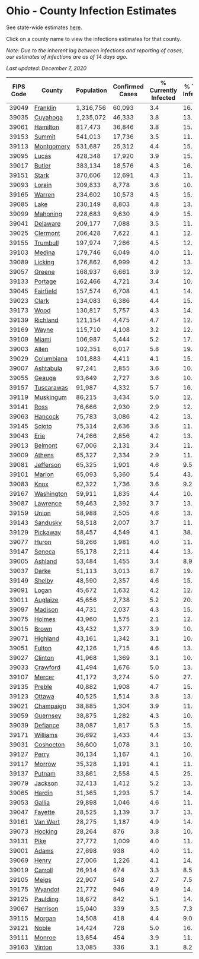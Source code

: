 # Ohio - County Infection Estimates

See state-wide estimates [here](/infections/us-oh).

Click on a county name to view the infections estimates for that county.

*Note: Due to the inherent lag between infections and reporting of cases, our estimates of infections are as of 14 days ago.*

*Last updated: December 7, 2020*

|   FIPS Code |                   County |   Population |   Confirmed Cases |   % Currently Infected |   % Total Infected |
|-------------|--------------------------|--------------|-------------------|------------------------|--------------------|
|       39049 |     [Franklin](franklin) |    1,316,756 |            60,093 |                    3.4 |               16.1 |
|       39035 |     [Cuyahoga](cuyahoga) |    1,235,072 |            46,333 |                    3.8 |               13.5 |
|       39061 |     [Hamilton](hamilton) |      817,473 |            36,846 |                    3.8 |               15.7 |
|       39153 |         [Summit](summit) |      541,013 |            17,736 |                    3.5 |               11.3 |
|       39113 | [Montgomery](montgomery) |      531,687 |            25,312 |                    4.4 |               15.8 |
|       39095 |           [Lucas](lucas) |      428,348 |            17,920 |                    3.9 |               15.3 |
|       39017 |         [Butler](butler) |      383,134 |            18,576 |                    4.3 |               16.2 |
|       39151 |           [Stark](stark) |      370,606 |            12,691 |                    4.3 |               11.4 |
|       39093 |         [Lorain](lorain) |      309,833 |             8,778 |                    3.6 |               10.1 |
|       39165 |         [Warren](warren) |      234,602 |            10,573 |                    4.5 |               15.0 |
|       39085 |             [Lake](lake) |      230,149 |             8,803 |                    4.8 |               13.3 |
|       39099 |     [Mahoning](mahoning) |      228,683 |             9,630 |                    4.9 |               15.7 |
|       39041 |     [Delaware](delaware) |      209,177 |             7,088 |                    3.5 |               11.5 |
|       39025 |     [Clermont](clermont) |      206,428 |             7,622 |                    4.1 |               12.3 |
|       39155 |     [Trumbull](trumbull) |      197,974 |             7,266 |                    4.5 |               12.9 |
|       39103 |         [Medina](medina) |      179,746 |             6,049 |                    4.0 |               11.6 |
|       39089 |       [Licking](licking) |      176,862 |             6,999 |                    4.2 |               13.3 |
|       39057 |         [Greene](greene) |      168,937 |             6,661 |                    3.9 |               12.9 |
|       39133 |       [Portage](portage) |      162,466 |             4,721 |                    3.4 |               10.0 |
|       39045 |   [Fairfield](fairfield) |      157,574 |             6,708 |                    4.1 |               14.5 |
|       39023 |           [Clark](clark) |      134,083 |             6,386 |                    4.4 |               15.9 |
|       39173 |             [Wood](wood) |      130,817 |             5,757 |                    4.3 |               14.9 |
|       39139 |     [Richland](richland) |      121,154 |             4,475 |                    4.7 |               12.2 |
|       39169 |           [Wayne](wayne) |      115,710 |             4,108 |                    3.2 |               12.0 |
|       39109 |           [Miami](miami) |      106,987 |             5,444 |                    5.2 |               17.5 |
|       39003 |           [Allen](allen) |      102,351 |             6,017 |                    5.8 |               19.8 |
|       39029 | [Columbiana](columbiana) |      101,883 |             4,411 |                    4.1 |               15.9 |
|       39007 |   [Ashtabula](ashtabula) |       97,241 |             2,855 |                    3.6 |               10.7 |
|       39055 |         [Geauga](geauga) |       93,649 |             2,727 |                    3.6 |               10.5 |
|       39157 | [Tuscarawas](tuscarawas) |       91,987 |             4,332 |                    5.7 |               16.3 |
|       39119 |   [Muskingum](muskingum) |       86,215 |             3,434 |                    5.0 |               12.7 |
|       39141 |             [Ross](ross) |       76,666 |             2,930 |                    2.9 |               12.5 |
|       39063 |       [Hancock](hancock) |       75,783 |             3,086 |                    4.2 |               13.3 |
|       39145 |         [Scioto](scioto) |       75,314 |             2,636 |                    3.6 |               11.1 |
|       39043 |             [Erie](erie) |       74,266 |             2,856 |                    4.2 |               13.1 |
|       39013 |       [Belmont](belmont) |       67,006 |             2,131 |                    3.4 |               11.8 |
|       39009 |         [Athens](athens) |       65,327 |             2,334 |                    2.9 |               11.5 |
|       39081 |   [Jefferson](jefferson) |       65,325 |             1,901 |                    4.6 |                9.5 |
|       39101 |         [Marion](marion) |       65,093 |             5,360 |                    5.4 |               43.4 |
|       39083 |             [Knox](knox) |       62,322 |             1,736 |                    3.6 |                9.2 |
|       39167 | [Washington](washington) |       59,911 |             1,835 |                    4.4 |               10.3 |
|       39087 |     [Lawrence](lawrence) |       59,463 |             2,392 |                    3.7 |               13.1 |
|       39159 |           [Union](union) |       58,988 |             2,505 |                    4.6 |               13.9 |
|       39143 |     [Sandusky](sandusky) |       58,518 |             2,007 |                    3.7 |               11.7 |
|       39129 |     [Pickaway](pickaway) |       58,457 |             4,549 |                    4.1 |               38.8 |
|       39077 |           [Huron](huron) |       58,266 |             1,981 |                    4.0 |               11.5 |
|       39147 |         [Seneca](seneca) |       55,178 |             2,211 |                    4.4 |               13.4 |
|       39005 |       [Ashland](ashland) |       53,484 |             1,455 |                    3.4 |                8.9 |
|       39037 |           [Darke](darke) |       51,113 |             3,013 |                    6.7 |               19.6 |
|       39149 |         [Shelby](shelby) |       48,590 |             2,357 |                    4.6 |               15.8 |
|       39091 |           [Logan](logan) |       45,672 |             1,632 |                    4.2 |               12.0 |
|       39011 |     [Auglaize](auglaize) |       45,656 |             2,738 |                    5.2 |               20.1 |
|       39097 |       [Madison](madison) |       44,731 |             2,037 |                    4.3 |               15.4 |
|       39075 |         [Holmes](holmes) |       43,960 |             1,575 |                    2.1 |               12.1 |
|       39015 |           [Brown](brown) |       43,432 |             1,377 |                    3.9 |               10.3 |
|       39071 |     [Highland](highland) |       43,161 |             1,342 |                    3.1 |               10.0 |
|       39051 |         [Fulton](fulton) |       42,126 |             1,715 |                    4.6 |               13.3 |
|       39027 |       [Clinton](clinton) |       41,968 |             1,369 |                    3.1 |               10.7 |
|       39033 |     [Crawford](crawford) |       41,494 |             1,676 |                    5.0 |               13.8 |
|       39107 |         [Mercer](mercer) |       41,172 |             3,274 |                    5.0 |               27.1 |
|       39135 |         [Preble](preble) |       40,882 |             1,908 |                    4.7 |               15.5 |
|       39123 |         [Ottawa](ottawa) |       40,525 |             1,514 |                    3.8 |               13.0 |
|       39021 |   [Champaign](champaign) |       38,885 |             1,304 |                    3.9 |               11.0 |
|       39059 |     [Guernsey](guernsey) |       38,875 |             1,282 |                    4.3 |               10.6 |
|       39039 |     [Defiance](defiance) |       38,087 |             1,817 |                    5.3 |               15.7 |
|       39171 |     [Williams](williams) |       36,692 |             1,433 |                    4.4 |               13.0 |
|       39031 |   [Coshocton](coshocton) |       36,600 |             1,078 |                    3.1 |               10.1 |
|       39127 |           [Perry](perry) |       36,134 |             1,167 |                    4.1 |               10.3 |
|       39117 |         [Morrow](morrow) |       35,328 |             1,191 |                    4.1 |               11.9 |
|       39137 |         [Putnam](putnam) |       33,861 |             2,558 |                    4.5 |               25.2 |
|       39079 |       [Jackson](jackson) |       32,413 |             1,412 |                    5.2 |               13.4 |
|       39065 |         [Hardin](hardin) |       31,365 |             1,293 |                    5.7 |               14.1 |
|       39053 |         [Gallia](gallia) |       29,898 |             1,046 |                    4.6 |               11.2 |
|       39047 |       [Fayette](fayette) |       28,525 |             1,139 |                    3.7 |               13.3 |
|       39161 |     [Van Wert](van-wert) |       28,275 |             1,187 |                    4.9 |               14.0 |
|       39073 |       [Hocking](hocking) |       28,264 |               876 |                    3.8 |               10.4 |
|       39131 |             [Pike](pike) |       27,772 |             1,009 |                    4.0 |               11.6 |
|       39001 |           [Adams](adams) |       27,698 |               938 |                    4.0 |               11.6 |
|       39069 |           [Henry](henry) |       27,006 |             1,226 |                    4.1 |               14.7 |
|       39019 |       [Carroll](carroll) |       26,914 |               674 |                    3.3 |                8.5 |
|       39105 |           [Meigs](meigs) |       22,907 |               548 |                    2.7 |                7.5 |
|       39175 |       [Wyandot](wyandot) |       21,772 |               946 |                    4.9 |               14.6 |
|       39125 |     [Paulding](paulding) |       18,672 |               842 |                    5.1 |               14.8 |
|       39067 |     [Harrison](harrison) |       15,040 |               339 |                    3.5 |                7.3 |
|       39115 |         [Morgan](morgan) |       14,508 |               418 |                    4.4 |                9.0 |
|       39121 |           [Noble](noble) |       14,424 |               728 |                    5.0 |               16.8 |
|       39111 |         [Monroe](monroe) |       13,654 |               454 |                    3.9 |               11.3 |
|       39163 |         [Vinton](vinton) |       13,085 |               336 |                    3.1 |                8.2 |